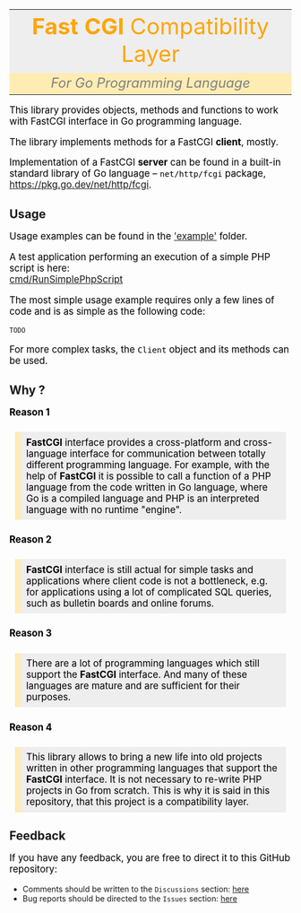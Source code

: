 <style>
.l1{font-size:2.5em; color: orange; background-color: #EEEEEE; text-align: center; }
.l2{font-size:1.5em; color: grey; background-color: #FFECB3; text-align: center; }
p{font-size: 1.2em; color: black; }
.bq {background: #EEEEEE; border-left: 10px solid #FFECB3; margin: 1.5em 10px; padding: 0.5em 10px; }

</style>
<table>
<tr><td class="l1"><b>Fast CGI</b> Compatibility Layer</td></tr>
<tr><td class="l2"><i>For Go Programming Language</i></td></tr>
</table>

<p>This library provides objects, methods and functions to work with FastCGI 
interface in Go programming language.</p>

The library implements methods for a FastCGI <b>client</b>, mostly.

Implementation of a FastCGI <b>server</b> can be found in a built-in standard library 
of Go language – `net/http/fcgi` package, https://pkg.go.dev/net/http/fcgi.

## Usage

Usage examples can be found in the ['example'](example) folder.

A test application performing an execution of a simple PHP script is here:  
[cmd/RunSimplePhpScript](cmd/RunSimplePhpScript)

The most simple usage example requires only a few lines of code and is as 
simple as the following code:
```go
TODO
```

For more complex tasks, the `Client` object and its methods can be used.

## Why ?

<b>Reason 1</b> 

<p class="bq"><b>FastCGI</b> interface provides a cross-platform and 
cross-language interface for communication between totally different programming 
language. For example, with the help of <b>FastCGI</b> it is possible to call 
a function of a PHP language from the code written in Go language, where Go is 
a compiled language and PHP is an interpreted language with no runtime 
"engine".</p>

<b>Reason 2</b>

<p class="bq"><b>FastCGI</b> interface is still actual for simple tasks and 
applications where client code is not a bottleneck, e.g. for applications using 
a lot of complicated SQL queries, such as bulletin boards and online forums.</p>

<b>Reason 3</b>

<p class="bq">There are a lot of programming languages which still support the 
<b>FastCGI</b> interface. And many of these languages are mature and 
are sufficient for their purposes.</p>

<b>Reason 4</b>

<p class="bq">This library allows to bring a new life into old projects 
written in other programming languages that support the <b>FastCGI</b> 
interface. It is not necessary to re-write PHP projects in Go from scratch. 
This is why it is said in this repository, that this project is a compatibility 
layer.</p>

## Feedback
If you have any feedback, you are free to direct it to this GitHub repository:
* Comments should be written to the `Discussions` section: 
[here](https://github.com/vault-thirteen/Fast-CGI/discussions)
* Bug reports should be directed to the `Issues` section:
[here](https://github.com/vault-thirteen/Fast-CGI/issues)
